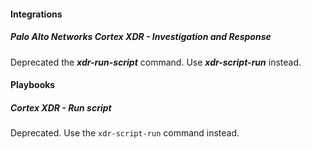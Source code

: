 #### Integrations

##### Palo Alto Networks Cortex XDR - Investigation and Response

Deprecated the ***xdr-run-script*** command. Use ***xdr-script-run*** instead.

#### Playbooks

##### Cortex XDR - Run script

Deprecated. Use the `xdr-script-run` command instead.
